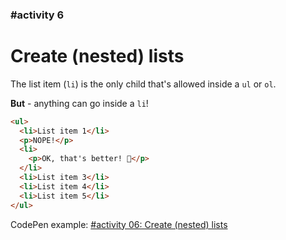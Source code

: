 ### #activity 6

# Create (nested) lists

The list item (`li`) is the only child that's allowed inside a `ul` or `ol`.  

**But** - anything can go inside a `li`!

```HTML
<ul>
  <li>List item 1</li>
  <p>NOPE!</p>
  <li>
    <p>OK, that's better! 🙂</p>
  </li>
  <li>List item 3</li>
  <li>List item 4</li>
  <li>List item 5</li>
</ul>
```

CodePen example: [#activity 06:  Create (nested) lists](https://codepen.io/eystein/pen/KKKpREK)
